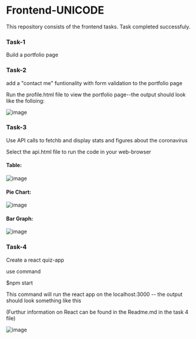 # Frontend-UNICODE
This repository consists of the frontend tasks. Task completed successfuly.

### Task-1
Build a portfolio page



### Task-2 
add a "contact me" funtionality with form validation to the portfolio page

Run the profile.html file to view the portfolio page--the output should look like the folloing:

![image](https://user-images.githubusercontent.com/56297484/89981816-31610800-dc92-11ea-8fab-bd8aa7366542.png)



### Task-3
Use API calls to fetchb and display stats and figures about the coronavirus

Select the api.html file to run the code in your web-browser

#### Table:
![image](https://user-images.githubusercontent.com/56297484/89981466-8c462f80-dc91-11ea-8da2-0f09cc6bd175.png)

#### Pie Chart:
![image](https://user-images.githubusercontent.com/56297484/89981497-98ca8800-dc91-11ea-941a-9a4d2555859e.png)

#### Bar Graph:
![image](https://user-images.githubusercontent.com/56297484/89981515-a1bb5980-dc91-11ea-907c-2edfd5877ce3.png)





### Task-4
Create a react quiz-app

use command 

$npm start

This command will run the react app on the localhost:3000 -- the output should look something like this

(Furthur information on React can be found in the Readme.md in the task 4 file)

![image](https://user-images.githubusercontent.com/56297484/89981092-e0044900-dc90-11ea-95b3-eda74ad93c02.png)
